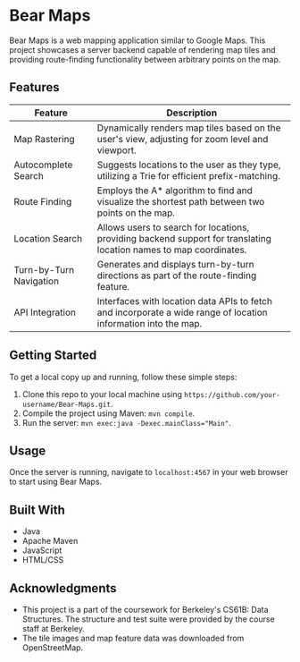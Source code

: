 # Bear Maps

Bear Maps is a web mapping application similar to Google Maps. This project showcases a server backend capable of rendering map tiles and providing route-finding functionality between arbitrary points on the map.

## Features

| Feature              | Description                                                                                                              |
|----------------------|--------------------------------------------------------------------------------------------------------------------------|
| Map Rastering        | Dynamically renders map tiles based on the user's view, adjusting for zoom level and viewport.                            |
| Autocomplete Search  | Suggests locations to the user as they type, utilizing a Trie for efficient prefix-matching.                              |
| Route Finding        | Employs the A* algorithm to find and visualize the shortest path between two points on the map.                           |
| Location Search      | Allows users to search for locations, providing backend support for translating location names to map coordinates.       |
| Turn-by-Turn Navigation | Generates and displays turn-by-turn directions as part of the route-finding feature.                                      |
| API Integration      | Interfaces with location data APIs to fetch and incorporate a wide range of location information into the map.            |

## Getting Started

To get a local copy up and running, follow these simple steps:

1. Clone this repo to your local machine using `https://github.com/your-username/Bear-Maps.git`.
2. Compile the project using Maven: `mvn compile`.
3. Run the server: `mvn exec:java -Dexec.mainClass="Main"`.

## Usage

Once the server is running, navigate to `localhost:4567` in your web browser to start using Bear Maps. 

## Built With

- Java
- Apache Maven
- JavaScript
- HTML/CSS

## Acknowledgments

- This project is a part of the coursework for Berkeley's CS61B: Data Structures. The structure and test suite were provided by the course staff at Berkeley.
- The tile images and map feature data was downloaded from OpenStreetMap.
